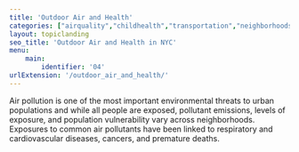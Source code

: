 ```yaml
---
title: 'Outdoor Air and Health'
categories: ["airquality","childhealth","transportation","neighborhoods"]
layout: topiclanding
seo_title: 'Outdoor Air and Health in NYC'
menu:
    main:
        identifier: '04'
urlExtension: '/outdoor_air_and_health/'
---
```

Air pollution is one of the most important environmental threats to urban populations and while all people are exposed, pollutant emissions, levels of exposure, and population vulnerability vary across neighborhoods. Exposures to common air pollutants have been linked to respiratory and cardiovascular diseases, cancers, and premature deaths.